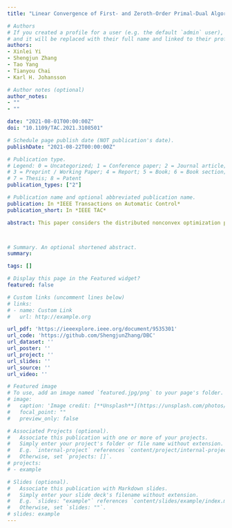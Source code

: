 ```yaml
---
title: "Linear Convergence of First- and Zeroth-Order Primal-Dual Algorithms for Distributed Nonconvex Optimization"

# Authors
# If you created a profile for a user (e.g. the default `admin` user), write the username (folder name) here 
# and it will be replaced with their full name and linked to their profile.
authors:
- Xinlei Yi
- Shengjun Zhang
- Tao Yang
- Tianyou Chai
- Karl H. Johansson

# Author notes (optional)
author_notes:
- ""
- ""

date: "2021-08-01T00:00:00Z"
doi: "10.1109/TAC.2021.3108501"

# Schedule page publish date (NOT publication's date).
publishDate: "2021-08-22T00:00:00Z"

# Publication type.
# Legend: 0 = Uncategorized; 1 = Conference paper; 2 = Journal article;
# 3 = Preprint / Working Paper; 4 = Report; 5 = Book; 6 = Book section;
# 7 = Thesis; 8 = Patent
publication_types: ["2"]

# Publication name and optional abbreviated publication name.
publication: In *IEEE Transactions on Automatic Control*
publication_short: In *IEEE TAC*

abstract: This paper considers the distributed nonconvex optimization problem of minimizing a global cost function formed by a sum of local cost functions by using local information exchange.  We first propose a distributed first-order primal-dual algorithm. We show that it converges sublinearly to a stationary point if each local cost function is smooth and linearly to a global optimum under an additional condition that the global cost function satisfies the Polyak-{\L}ojasiewicz condition. This condition is weaker than strong convexity, which is a standard condition for proving linear convergence of distributed optimization algorithms, and the global minimizer is not necessarily unique. Motivated by the situations where the gradients are unavailable, we then propose a distributed  zeroth-order algorithm, derived from the proposed distributed first-order algorithm by using a deterministic gradient estimator, and show that it has the same convergence properties as the proposed first-order algorithm  under the same conditions. The theoretical results are illustrated by numerical simulations.



# Summary. An optional shortened abstract.
summary:

tags: []

# Display this page in the Featured widget?
featured: false

# Custom links (uncomment lines below)
# links:
# - name: Custom Link
#   url: http://example.org

url_pdf: 'https://ieeexplore.ieee.org/document/9535301'
url_code: 'https://github.com/ShengjunZhang/DBC'
url_dataset: ''
url_poster: ''
url_project: ''
url_slides: ''
url_source: ''
url_video: ''

# Featured image
# To use, add an image named `featured.jpg/png` to your page's folder. 
# image:
#   caption: 'Image credit: [**Unsplash**](https://unsplash.com/photos/pLCdAaMFLTE)'
#   focal_point: ""
#   preview_only: false

# Associated Projects (optional).
#   Associate this publication with one or more of your projects.
#   Simply enter your project's folder or file name without extension.
#   E.g. `internal-project` references `content/project/internal-project/index.md`.
#   Otherwise, set `projects: []`.
# projects:
# - example

# Slides (optional).
#   Associate this publication with Markdown slides.
#   Simply enter your slide deck's filename without extension.
#   E.g. `slides: "example"` references `content/slides/example/index.md`.
#   Otherwise, set `slides: ""`.
# slides: example
---
```


<!-- {{% callout note %}}
Click the *Cite* button above to demo the feature to enable visitors to import publication metadata into their reference management software.
{{% /callout %}}

{{% callout note %}}
Create your slides in Markdown - click the *Slides* button to check out the example.
{{% /callout %}}

Supplementary notes can be added here, including [code, math, and images](https://wowchemy.com/docs/writing-markdown-latex/). -->
